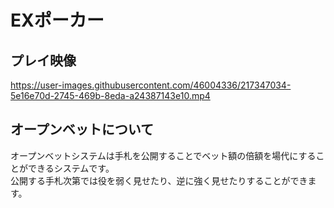 # EXポーカー
## プレイ映像

https://user-images.githubusercontent.com/46004336/217347034-5e16e70d-2745-469b-8eda-a24387143e10.mp4

## オープンベットについて
オープンベットシステムは手札を公開することでベット額の倍額を場代にすることができるシステムです。  
公開する手札次第では役を弱く見せたり、逆に強く見せたりすることができます。
